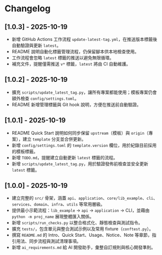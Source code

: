 # Changelog

## [1.0.3] - 2025-10-19

- 新增 GitHub Actions 工作流程 `update-latest-tag.yml`，在推送版本標籤後自動驗證與更新 `latest`。
- README 說明自動化標籤管理流程，仍保留腳本供本地檢查使用。
- 工作流程會忽略 `latest` 標籤的推送以避免無限循環。
- 補充文件，提醒僅需推送 `v*` 標籤，`latest` 將由 CI 自動維護。

## [1.0.2] - 2025-10-19

- 擴充 `scripts/update_latest_tag.py`，讓所有專案都能使用；模板專案仍會額外檢查 `config/settings.toml`。
- README 新增管理標籤與 Git hook 說明，方便在推送前自動驗證。

## [1.0.1] - 2025-10-19

- README Quick Start 說明如何同步保留 `upstream`（模板）與 `origin`（專案），建立 `template` 分支並合併更新。
- 新增 `config/settings.toml` 的 `template.version` 欄位，用於紀錄目前採用的模板標籤。
- 新增 `TODO.md`，提醒建立自動更新 `latest` 標籤的流程。
- 新增 `scripts/update_latest_tag.py`，用於驗證發佈前檢查並安全更新 `latest` 標籤。

## [1.0.0] - 2025-10-19

- 建立完整的 `src/` 骨架，涵蓋 `api`、`application`、`core/lib_example`、`cli`、`services`、`domain`、`infra`、`utils` 等常用層級。
- 提供最小示範流程：`lib_example` → `api` → `application` → CLI，並藉由 `python -m proj_name` 展現整體匯入關係。
- 新增 `scripts/run_checks.py` 以整合格式化、靜態檢查與測試指令。
- 擴充 `tests/`，包含單元與整合測試示例以及常用 fixture（`conftest.py`）。
- 撰寫 `README.md` 的 Intro、Quick Start、Usage、Notice、Note 等章節，指引用法、同步流程與測試清理事項。
- 新增 `ai_requirements.md` 給 AI 開發助手，彙整自訂規則與核心開發準則。
